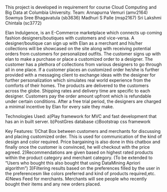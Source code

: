 This project is developed in requirement for course Cloud Computing and Big Data at Columbia University. 
Team: 
Annapurna Vemuri (amv2164) 
Sowmya Sree Bhagavatula (sb3636) 
Madhuri S Palle (msp2167) 
Sri Lakshmi Chintala (sc3772)

Elan Indulgence, is an E-Commerce marketplace which connects up coming fashion designers/boutiques with customers and vice-versa. A designer/boutique can sign up with Elan as a merchant and his/her collections will be showcased on the site along with receiving potential orders from customers for personalized outfits. The customer signs up with elan to make a purchase or place a customized order to a designer. The customer has a plethora of collections from various designers to go through all in one place. If a customer places an customized order he/she is further provided with a messaging client to exchange ideas with the designer for further personalization which simulates real world experience from the comforts of their homes. The products are delivered to the customers across the globe. Shipping rates and delivery time are specific to each designer. Customers pay the order amount upfront which is refundable under certain conditions. After a free trial period, the designers are charged a minimal incentive by Elan for every sale they make.

Technologies Used: 
a)Play framework for MVC and fast development that has an in built server. 
b)PostGres database 
c)Bootstrap css framework

Key Features: 
1)Chat Box between customers and merchants for discussing and placing customized order. This is used for communication of the kind of design and color required. Price bargaining is also done in this chatbox and finally once the customer is convinced, he will checkout with the price agreed. 
2)Recommendations are given based on highest rated products within the product category and merchant category. (To be extended to “Users who bought this also bought that using DataMining Apriori algorithm”) 
3)Filtering results based on the preferences filled by the user in the preferencesm like colors preferred and kind of products required,etc. 
4)News Feed for merchants. Merchants will see people who recently bought their items and any new orders placed.
